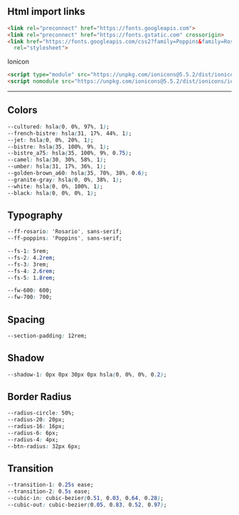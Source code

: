 
## Html import links

<!-- Google font -->

``` html
<link rel="preconnect" href="https://fonts.googleapis.com">
<link rel="preconnect" href="https://fonts.gstatic.com" crossorigin>
<link href="https://fonts.googleapis.com/css2?family=Poppins&family=Rosario:wght@500;600;700&display=swap"
  rel="stylesheet">
```

Ionicon

``` html
<script type="module" src="https://unpkg.com/ionicons@5.5.2/dist/ionicons/ionicons.esm.js"></script>
<script nomodule src="https://unpkg.com/ionicons@5.5.2/dist/ionicons/ionicons.js"></script>
```

---

## Colors

``` css
--cultured: hsla(0, 0%, 97%, 1);
--french-bistre: hsla(31, 17%, 44%, 1);
--jet: hsla(0, 0%, 20%, 1);
--bistre: hsla(35, 100%, 9%, 1);
--bistre_a75: hsla(35, 100%, 9%, 0.75);
--camel: hsla(30, 30%, 58%, 1);
--umber: hsla(31, 17%, 36%, 1);
--golden-brown_a60: hsla(35, 70%, 38%, 0.6);
--granite-gray: hsla(0, 0%, 38%, 1);   
--white: hsla(0, 0%, 100%, 1);
--black: hsla(0, 0%, 0%, 1);
```

## Typography

``` css
--ff-rosario: 'Rosario', sans-serif;
--ff-poppins: 'Poppins', sans-serif;

--fs-1: 5rem;
--fs-2: 4.2rem;
--fs-3: 3rem;
--fs-4: 2.6rem;
--fs-5: 1.8rem;

--fw-600: 600;
--fw-700: 700;
```

## Spacing

``` css
--section-padding: 12rem;
```

## Shadow

``` css
--shadow-1: 0px 0px 30px 0px hsla(0, 0%, 0%, 0.2);
```

## Border Radius

``` css
--radius-circle: 50%;
--radius-20: 20px;
--radius-16: 16px;
--radius-6: 6px;
--radius-4: 4px;
--btn-radius: 32px 6px;
```

## Transition

``` css
--transition-1: 0.25s ease;
--transition-2: 0.5s ease;
--cubic-in: cubic-bezier(0.51, 0.03, 0.64, 0.28);
--cubic-out: cubic-bezier(0.05, 0.83, 0.52, 0.97);
```
